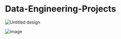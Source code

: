 # Data-Engineering-Projects
![Untitled design](https://github.com/user-attachments/assets/056fbb1d-051c-4273-b574-7bd97e603435)

![image](https://github.com/user-attachments/assets/3f810560-18e1-45d4-9751-1adab15b3d6e)
